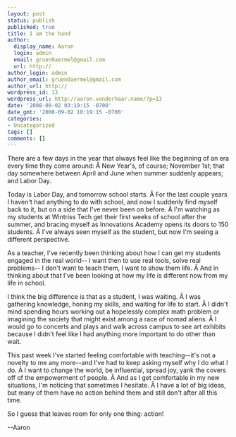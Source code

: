 ```yaml
---
layout: post
status: publish
published: true
title: I am the hand
author:
  display_name: Aaron
  login: admin
  email: gruen0aermel@gmail.com
  url: http://
author_login: admin
author_email: gruen0aermel@gmail.com
author_url: http://
wordpress_id: 13
wordpress_url: http://aaron.vonderhaar.name/?p=13
date: '2008-09-02 03:19:15 -0700'
date_gmt: '2008-09-02 10:19:15 -0700'
categories:
- Uncategorized
tags: []
comments: []
---
```

<p>There are a few days in the year that always feel like the beginning of an era every time they come around: &Acirc;&nbsp;New Year's, of course; November 1st; that day somewhere between April and June when summer suddenly appears; and Labor Day.</p>
<p>Today is Labor Day, and tomorrow school starts. &Acirc;&nbsp;For the last couple years I haven't had anything to do with school, and now I suddenly find myself back to it, but on a side that I've never been on before. &Acirc;&nbsp;I'm watching as my students at Wintriss Tech get their first weeks of school after the summer, and bracing myself as Innovations Academy opens its doors to 150 students. &Acirc;&nbsp;I've always seen myself as the student, but now I'm seeing a different perspective.</p>
<p>As a teacher, I've recently been thinking about how I can get my students engaged in the real world-- I want then to use real tools, solve real problems-- I don't want to teach them, I want to show them life. &Acirc;&nbsp;And in thinking about that I've been looking at how my life is different now from my life in school.</p>
<p>I think the big difference is that as a student, I was waiting. &Acirc;&nbsp;I was gathering knowledge, honing my skills, and waiting for life to start. &Acirc;&nbsp;I didn't mind spending hours working out a hopelessly complex math problem or imagining the society that might exist among a race of nomad aliens. &Acirc;&nbsp;I would go to concerts and plays and walk across campus to see art exhibits because I didn't feel like I had anything more important to do other than wait.</p>
<p>This past week I've started feeling comfortable with teaching--it's not a novelty to me any more--and I've had to keep asking myself why I do what I do. &Acirc;&nbsp;I want to change the world, be influential, spread joy, yank the covers off of the empowerment of people. &Acirc;&nbsp;And as I get comfortable in my new situations, I'm noticing that sometimes I hesitate. &Acirc;&nbsp;I have a lot of big ideas, but many of them have no action behind them and still don't after all this time.</p>
<p>So I guess that leaves room for only one thing: action!</p>
<p>--Aaron</p>
